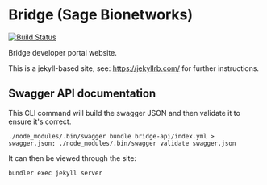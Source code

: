 Bridge (Sage Bionetworks)
=========================================

[![Build Status](https://travis-ci.org/Sage-Bionetworks/BridgeDocs.svg?branch=release)](https://travis-ci.org/Sage-Bionetworks/BridgeDocs)

Bridge developer portal website.

This is a jekyll-based site, see: https://jekyllrb.com/ for further instructions.

## Swagger API documentation

This CLI command will build the swagger JSON and then validate it to ensure it's correct.

```
./node_modules/.bin/swagger bundle bridge-api/index.yml > swagger.json; ./node_modules/.bin/swagger validate swagger.json
``` 

It can then be viewed through the site:

```
bundler exec jekyll server
```